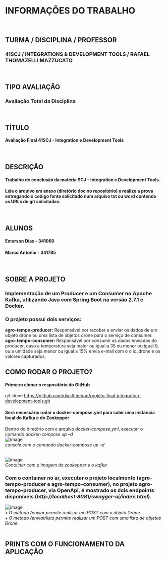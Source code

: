 # INFORMAÇÕES DO TRABALHO 
<br />

## TURMA / DISCIPLINA / PROFESSOR
### 41SCJ / INTEGRATIONS & DEVELOPMENT TOOLS / RAFAEL THOMAZELLI MAZZUCATO
<br />

## TIPO AVALIAÇÃO
### Avaliação Total da Disciplina
<br />

## TÍTULO
#### Avaliação Final 41SCJ - Integration e Development Tools
<br />

## DESCRIÇÃO
#### Trabalho de conclusão da matéria SCJ - Integration e Development Tools.
#### Leia o arquivo em anexo (diretório doc no repositório) e realize a prova entregando o codigo fonte solicitado num arquivo txt ou word contendo as URLs do git solicitadas.
<br />


## ALUNOS 
#### Emerson Dias - 341060  
#### Marco Antonio - 341785  
<br />

## SOBRE A PROJETO
### Implementação de um Producer e um Consumer no Apache Kafka, utilizando Java com Spring Boot na versão 2.7.1 e Docker.
### O projeto possui dois serviços:
**agro-tempo-producer:** Responsável por receber e enviar os dados de um objeto drone ou uma lista de objetos drone para o serviço de consumer.<br />
**agro-tempo-consumer:** Responsável por consumir os dados enviados do producer, caso a temperatura seja maior ou igual a 35 ou menor ou igual 0, ou a umidade seja menor ou igual a 15% envia e-mail com o o id_drone e os valores capturados.
<br />

## COMO RODAR O PROJETO?
#### Primeiro clonar o respositório do GitHub
git clone https://github.com/diasRibeirao/projeto-final-integration-development-tools.git <br />
#### Será necessário rodar o docker-compose.yml para subir uma instancia local do Kafka e do Zookepper
Dentro do diretório com o arquivo *docker-compose.yml*, executar o comando *docker-compose up –d* <br />
![image](https://user-images.githubusercontent.com/29930488/180606822-a4e1b760-06b0-4124-89c4-a7a5ee400b52.png)<br />
*console com o comando docker-compose up –d*<br /><br />

![image](https://user-images.githubusercontent.com/29930488/180606890-6caebf01-a9df-4923-816d-d35bfd381e5c.png)<br />
*Container com a imagem do zookepper e o kafka*<br />

### Com o container no ar, executar o projeto localmente (agro-tempo-producer e agro-tempo-consumer), no projeto agro-tempo-producer, via OpenApi, é mostrado os dois endpoints disponíveis (*http://localhost:8081/swagger-ui/index.html*).
![image](https://user-images.githubusercontent.com/29930488/180606932-5a8b1f5e-0eb6-4a9f-9609-7c3e6029ca7f.png)<br />
*•	O método /enviar permite realizar um POST com o objeto Drone.* <br />
*•	O método /enviar/lista permite realizar um POST com uma lista de objetos Drone.* <br /><br />

## PRINTS COM O FUNCIONAMENTO DA APLICAÇÃO




